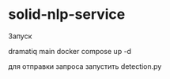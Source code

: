 # solid-nlp-service

Запуск

dramatiq main
docker compose up -d

для отправки запроса запустить 
detection.py
